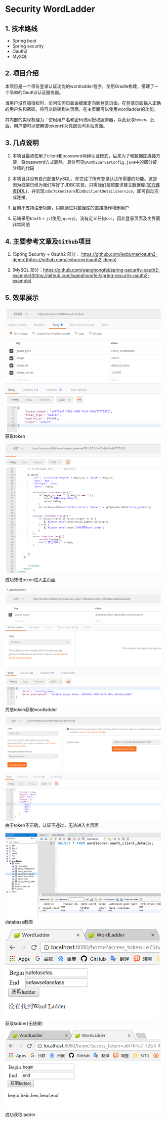 # Security WordLadder

## 1. 技术路线

- Spring boot
- Spring security
- Oauth2
- MySQL

## 2. 项目介绍

本项目是一个带有登录认证功能的wordladder程序，使用Gradle构建，搭建了一个简单的Oauth2认证服务器。

当用户没有被授权时，访问任何页面会被重定向到登录页面。在登录页面输入正确的用户名和密码，将可以跳转到主页面，在主页面可以使用wordladder的功能。

其内部的实现机理为：使用用户名和密码访问授权服务器，以此获取`token`，此后，用户便可以使用该token作为凭据访问本站页面。

## 3. 几点说明

1. 本项目最初使用了client和password两种认证模式，后来为了和数据库连接方便，将password方式删除，具体可见`OAuth2ServerConfig.java`中的部分被注释的代码

2. 本项目并没有自己配置MySQL，却完成了所有登录认证所需要的功能。这是因为框架已经为我们写好了JDBC实现，只需我们按照要求建立数据库([官方建表DDL](https://github.com/spring-projects/spring-security-oauth/blob/master/spring-security-oauth2/src/test/resources/schema.sql))，并实现`JdbcTokenStore`和`JdbcClientDetailsService`，即可自动完成连接。

3. 目前不支持注册功能，只能通过对数据库的直接操作增删用户

4. 前端采用`html5` + `js`(使用`jquery`)，没有定义任何`css`，因此登录页面及主界面非常简陋

## 4. 主要参考文章及`Github`项目

1. [Spring Security + Oauth2 部分： https://github.com/lexburner/oauth2-demo](https://github.com/lexburner/oauth2-demo)

2. [MySQL 部分：https://github.com/wanghongfei/spring-security-oauth2-example](https://github.com/wanghongfei/spring-security-oauth2-example)

## 5. 效果展示

![get_token](screenshot/get_token.png)
获取token

![right_token](screenshot/right_token.png)
成功凭借token进入主页面

![wrong_token](screenshot/wrong_token.png)
凭借token获取wordladder

![wordladder](screenshot/wordladder.png)
由于token不正确，认证不通过，无法进入主页面

![database](./screenshot/database.png)
database截图

![web1](screenshot/web1.png)
获取ladder(无结果)

![web2](screenshot/web2.png)
成功获取ladder







